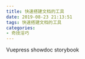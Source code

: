 ```yaml
---
title: 快速搭建文档的工具
date: 2019-08-23 21:13:51
tags: 快速搭建文档的工具
categories: 
- 奇技淫巧
---
```

Vuepress
showdoc
storybook